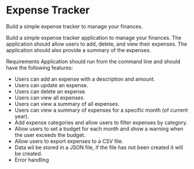 # Expense Tracker
Build a simple expense tracker to manage your finances. 

Build a simple expense tracker application to manage your finances. The application should allow users to add, delete, and view their expenses. The application should also provide a summary of the expenses.

Requirements
Application should run from the command line and should have the following features:

- Users can add an expense with a description and amount.
- Users can update an expense.
- Users can delete an expense.
- Users can view all expenses.
- Users can view a summary of all expenses.
- Users can view a summary of expenses for a specific month (of current year).
- Add expense categories and allow users to filter expenses by category.
- Allow users to set a budget for each month and show a warning when the user exceeds the budget.
- Allow users to export expenses to a CSV file.
- Data wil be stored in a JSON file, if the file has not been created it will be created.
- Error handling


